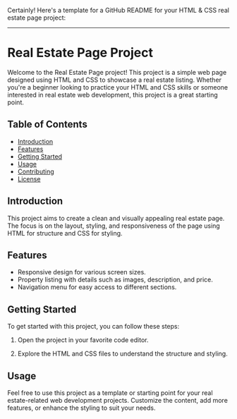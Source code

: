 Certainly! Here's a template for a GitHub README for your HTML & CSS real estate page project:

---

# Real Estate Page Project

Welcome to the Real Estate Page project! This project is a simple web page designed using HTML and CSS to showcase a real estate listing. Whether you're a beginner looking to practice your HTML and CSS skills or someone interested in real estate web development, this project is a great starting point.

## Table of Contents
- [Introduction](#introduction)
- [Features](#features)
- [Getting Started](#getting-started)
- [Usage](#usage)
- [Contributing](#contributing)
- [License](#license)

## Introduction
This project aims to create a clean and visually appealing real estate page. The focus is on the layout, styling, and responsiveness of the page using HTML for structure and CSS for styling.

## Features
- Responsive design for various screen sizes.
- Property listing with details such as images, description, and price.
- Navigation menu for easy access to different sections.

## Getting Started
To get started with this project, you can follow these steps:

1. Open the project in your favorite code editor.

2. Explore the HTML and CSS files to understand the structure and styling.

## Usage
Feel free to use this project as a template or starting point for your real estate-related web development projects. Customize the content, add more features, or enhance the styling to suit your needs.

